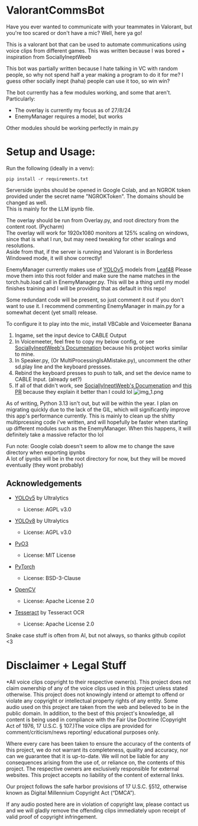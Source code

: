 # ValorantCommsBot

Have you ever wanted to communicate with your teammates in Valorant, but you're too scared or don't have a mic? Well, here ya go!

This is a valorant bot that can be used to automate communications using voice clips from different games.
This was written because I was bored + inspiration from SociallyIneptWeeb

This bot was partially written because I hate talking in VC with random people, so why not spend half a year making a program to do it for me?
I guess other socially inept (haha) people can use it too, so win win?

The bot currently has a few modules working, and some that aren't. Particularly:
- The overlay is currently my focus as of 27/8/24
- EnemyManager requires a model, but works

Other modules should be working perfectly in main.py

# Setup and Usage:

Run the following (ideally in a venv):
```
pip install -r requirements.txt
```

Serverside ipynbs should be opened in Google Colab, and an NGROK token provided under the secret name "NGROKToken". The domains should be changed as well.   
This is mainly for the LLM ipynb file.

The overlay should be run from Overlay.py, and root directory from the content root. (Pycharm)   
The overlay will work for 1920x1080 monitors at 125% scaling on windows, since that is what I run, but may need tweaking for other scalings and resolutions.   
Aside from that, if the server is running and Valorant is in Borderless Windowed mode, it will show correctly!

EnemyManager currently makes use of [YOLOv5](https://github.com/ultralytics/yolov5) models from [Leaf48](https://github.com/Leaf48/YOLO-Models-For-Valorant/tree/main/Yolov5/YOLOv5s)
Please move them into this root folder and make sure the name matches in the torch.hub.load call in EnemyManager.py.
This will be a thing until my model finishes training and I will be providing that as default in this repo!

Some redundant code will be present, so just comment it out if you don't want to use it. I recommend commenting EnemyManager in main.py for a somewhat decent (yet small) release.

To configure it to play into the mic, install VBCable and Voicemeeter Banana
1. Ingame, set the input device to CABLE Output
2. In Voicemeeter, feel free to copy my below config, or see [SociallyIneptWeeb's Documenation](https://github.com/SociallyIneptWeeb/LanguageLeapAI/blob/main/docs/AUDIO.md) because his probject works similar to mine.
3. In Speaker.py, (Or MultiProcessingIsAMistake.py), uncomment the other sd.play line and the keyboard pressses.
4. Rebind the keyboard presses to push to talk, and set the device name to CABLE Input. (already set?)
5. If all of that didn't work, see [SociallyIneptWeeb's Documenation](https://github.com/SociallyIneptWeeb/LanguageLeapAI/blob/main/docs/AUDIO.md) and [this PR](https://github.com/SociallyIneptWeeb/LanguageLeapAI/pull/105/) because they explain it better than I could lol
![img_1.png](img_1.png)

As of writing, Python 3.13 isn't out, but will be within the year. I plan on migrating quickly due to the lack of the GIL, which will significantly improve this app's performance currently.
This is mainly to clean up the shitty multiprcessing code i've written, and will hopefully be faster when starting up different modules such as the EnemyManager. When this happens, it will definitely take a massive refactor tho lol


Fun note: Google colab doesn't seem to allow me to change the save directory when exporting ipynbs   
A lot of ipynbs will be in the root directory for now, but they will be moved eventually (they wont probably)


## Acknowledgements

- [YOLOv5](https://github.com/ultralytics/yolov5) by Ultralytics
  - License: AGPL v3.0
  
- [YOLOv8](https://github.com/ultralytics/ultralytics) by Ultralytics
  - License: AGPL v3.0

- [PyO3](https://github.com/PyO3/pyo3) 
  - License: MIT License

- [PyTorch](https://pytorch.org/)
  - License: BSD-3-Clause

- [OpenCV](https://opencv.org/)
  - License: Apache License 2.0

- [Tesseract](https://github.com/tesseract-ocr/tesseract) by Tesseract OCR
  - License: Apache License 2.0

Snake case stuff is often from AI, but not always, so thanks github copilot <3


# Disclaimer + Legal Stuff


*All voice clips copyright to their respective owner(s). This project does not claim 
ownership of any of the voice clips used in this project unless stated otherwise. 
This project does not knowingly intend or attempt to offend or violate any 
copyright or intellectual property rights of any entity. Some audio used on this 
project are taken from the web and believed to be in the public domain. In addition, 
to the best of this project's knowledge, all content is being used in compliance with the Fair Use Doctrine (Copyright Act of 1976, 
17 U.S.C. § 107.)The voice clips are provided for comment/criticism/news reporting/
educational purposes only.


Where every care has been taken to ensure the accuracy of the contents of this 
project, we do not warrant its completeness, quality and accuracy, nor can we 
guarantee that it is up-to-date. We will not be liable for any consequences 
arising from the use of, or reliance on, the contents of this project. The 
respective owners are exclusively responsible for external websites. This 
project accepts no liability of the content of external links.


Our project follows the safe harbor provisions of 17 U.S.C. §512, otherwise 
known as Digital Millennium Copyright Act (“DMCA”).


If any audio posted here are in violation of copyright law, please contact 
us and we will gladly remove the offending clips immediately upon receipt 
of valid proof of copyright infringement.
